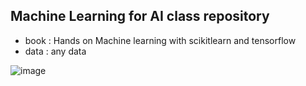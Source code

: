 ## Machine Learning for AI class repository

- book : Hands on Machine learning with scikitlearn and tensorflow
- data : any data

![image](https://github.com/user-attachments/assets/070df202-4c32-4e13-8556-e0407f7bda35)
